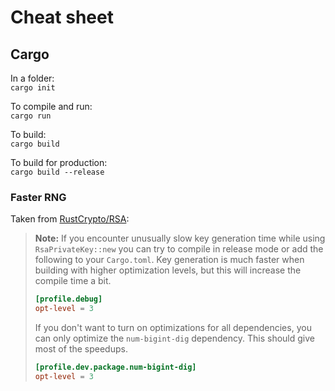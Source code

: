 # Cheat sheet




## Cargo

In a folder:  
`cargo init`

To compile and run:  
``cargo run``

To build:    
`cargo build`    

To build for production:  
 `cargo build --release`  

### Faster RNG
Taken from [RustCrypto/RSA](https://github.com/RustCrypto/RSA):  

> **Note:** If you encounter unusually slow key generation time while using `RsaPrivateKey::new` you can try to compile in release mode or add the following to your `Cargo.toml`. Key generation is much faster when building with higher optimization levels, but this will increase the compile time a bit.
> ```toml
> [profile.debug]
> opt-level = 3
> ```
> If you don't want to turn on optimizations for all dependencies,
> you can only optimize the `num-bigint-dig` dependency. This should
> give most of the speedups.
> ```toml
> [profile.dev.package.num-bigint-dig]
> opt-level = 3
> ```
